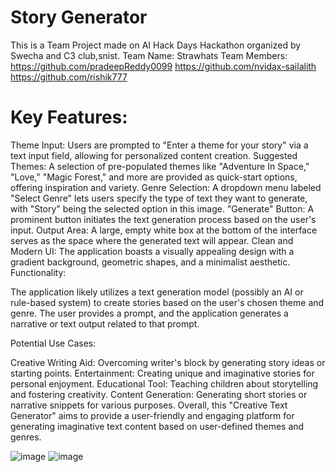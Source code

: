 # Story Generator
This is a Team Project made on AI Hack Days Hackathon organized by Swecha and C3 club,snist.
Team Name: Strawhats
Team Members: 
    https://github.com/pradeepReddy0099
    https://github.com/nvidax-sailalith
    https://github.com/rishik777
    
    
  
# Key Features:

Theme Input: Users are prompted to "Enter a theme for your story" via a text input field, allowing for personalized content creation.
Suggested Themes: A selection of pre-populated themes like "Adventure In Space," "Love," "Magic Forest," and more are provided as quick-start options, offering inspiration and variety.
Genre Selection: A dropdown menu labeled "Select Genre" lets users specify the type of text they want to generate, with "Story" being the selected option in this image.
"Generate" Button: A prominent button initiates the text generation process based on the user's input.
Output Area: A large, empty white box at the bottom of the interface serves as the space where the generated text will appear.
Clean and Modern UI: The application boasts a visually appealing design with a gradient background, geometric shapes, and a minimalist aesthetic.
Functionality:

The application likely utilizes a text generation model (possibly an AI or rule-based system) to create stories based on the user's chosen theme and genre.  The user provides a prompt, and the application generates a narrative or text output related to that prompt.

Potential Use Cases:

Creative Writing Aid: Overcoming writer's block by generating story ideas or starting points.
Entertainment: Creating unique and imaginative stories for personal enjoyment.
Educational Tool: Teaching children about storytelling and fostering creativity.
Content Generation: Generating short stories or narrative snippets for various purposes.
Overall, this "Creative Text Generator" aims to provide a user-friendly and engaging platform for generating imaginative text content based on user-defined themes and genres.

![image](https://github.com/user-attachments/assets/46aa2085-2ea8-40fc-9019-b681469cfc63)
![image](https://github.com/user-attachments/assets/f61604a5-e48c-4968-a8ac-eded0dea6aac)
